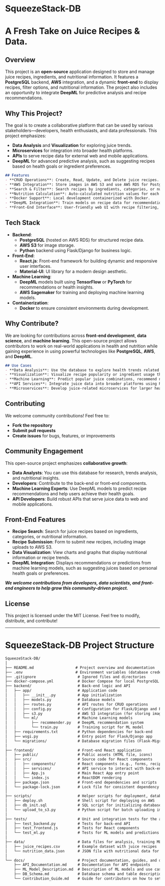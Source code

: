 # SqueezeStack-DB
# A Fresh Take on Juice Recipes &amp; Data. 


## Overview
This project is an **open-source** application designed to store and manage juice recipes, ingredients, and nutritional information. It features a **PostgreSQL** backend, **AWS** integration, and a dynamic **front-end** to display recipes, filter options, and nutritional information. The project also includes an opportunity to integrate **DeepML** for predictive analysis and recipe recommendations.


## Why This Project?
The goal is to create a collaborative platform that can be used by various stakeholders—developers, health enthusiasts, and data professionals. This project emphasizes:
- **Data Analysis** and **Visualization** for exploring juice trends.
- **Microservices** for integration into broader health platforms.
- **APIs** to serve recipe data for external web and mobile applications.
- **DeepML** for advanced predictive analysis, such as suggesting recipes based on health goals or ingredient preferences.

```markdown
## Features
- **CRUD Operations**: Create, Read, Update, and Delete juice recipes.
- **AWS Integration**: Store images in AWS S3 and use AWS RDS for PostgreSQL.
- **Search & Filter**: Search recipes by ingredients, categories, or nutrition facts.
- **Nutrition Calculation**: Auto-calculated nutrition values for each recipe.
- **Docker Support**: Local development containerized with Docker.
- **DeepML Integration**: Train models on recipe data for recommendation systems or trend predictions.
- **Front-End Interface**: User-friendly web UI with recipe filtering, recipe submission forms, and data visualization.
```
## Tech Stack
- **Backend**: 
  - **PostgreSQL** (hosted on AWS RDS) for structured recipe data.
  - **AWS S3** for image storage.
  - **Python** backend using Flask/Django for business logic.
- **Front-End**:
  - **React.js**: Front-end framework for building dynamic and responsive user interfaces.
  - **Material-UI**: UI library for a modern design aesthetic.
- **Machine Learning**: 
  - **DeepML** models built using **TensorFlow** or **PyTorch** for recommendations or health insights.
  - **AWS Sagemaker** for training and deploying machine learning models.
- **Containerization**: 
  - **Docker** to ensure consistent environments during development.

## Why Contribute?
We are looking for contributions across **front-end development**, **data science**, and **machine learning**. This open-source project allows contributors to work on real-world applications in health and nutrition while gaining experience in using powerful technologies like **PostgreSQL**, **AWS**, and **DeepML**.


```markdown
## Use Cases
- **Data Analysis**: Use the database to explore health trends related to juices and ingredients.
- **Visualization**: Visualize recipe popularity or ingredient usage through front-end graphs and charts.
- **Machine Learning**: Predict popular juice combinations, recommend new recipes based on user preferences, or suggest health-focused juices.
- **API Services**: Integrate juice data into broader platforms using REST APIs.
- **Microservices**: Develop juice-related microservices for larger health and fitness platforms.
```

## Contributing

We welcome community contributions! Feel free to:

- **Fork the repository**
- **Submit pull requests**
- **Create issues** for bugs, features, or improvements

## Community Engagement

This open-source project emphasizes **collaborative growth**:

- **Data Analysts**: You can use this database for research, trends analysis, and nutritional insights.
- **Developers**: Contribute to the back-end or front-end components.
- **Machine Learning Experts**: Use DeepML models to predict recipe recommendations and help users achieve their health goals.
- **API Developers**: Build robust APIs that serve juice data to web and mobile applications.

## Front-End Features
- **Recipe Search**: Search for juice recipes based on ingredients, categories, or nutritional information.
- **Recipe Submission**: Form to submit new recipes, including image uploads to AWS S3.
- **Data Visualization**: View charts and graphs that display nutritional information or recipe trends.
- **DeepML Integration**: Displays recommendations or predictions from machine learning models, such as suggesting juices based on personal health goals or preferences.


***We welcome contributions from developers, data scientists, and front-end engineers to help grow this community-driven project.***

## License

This project is licensed under the MIT License. Feel free to modify, distribute, and contribute!

---

# SqueezeStack-DB Project Structure

```markdown
SqueezeStack-DB/
│
├── README.md                   # Project overview and documentation
├── .env                        # Environment variables (database credentials, AWS keys, etc.)
├── .gitignore                   # Ignored files and directories
├── docker-compose.yml           # Docker Compose for local PostgreSQL and back-end setup
├── backend/                     # Back-end logic and API
│   ├── app/                     # Application code
│   │   ├── __init__.py          # App initialization
│   │   ├── models.py            # Database models
│   │   ├── routes.py            # API routes for CRUD operations
│   │   ├── config.py            # Configuration for Flask/Django and PostgreSQL
│   │   ├── s3.py                # AWS S3 integration (for storing images)
│   │   └── ml/                  # Machine Learning models
│   │       ├── recommender.py   # DeepML recommendation system
│   │       └── train.py         # Training script for ML model
│   ├── requirements.txt         # Python dependencies for back-end
│   ├── wsgi.py                  # Entry point for Flask/Django app
│   └── migrations/              # Database migration files (Flask-Migrate or Django Migrations)
│
├── frontend/                    # Front-end React application
│   ├── public/                  # Public assets (HTML file, icons)
│   ├── src/                     # Source code for React components
│   │   ├── components/          # React components (e.g., forms, recipe display)
│   │   ├── services/            # API service to interact with back-end
│   │   ├── App.js               # Main React App entry point
│   │   └── index.js             # ReactDOM rendering
│   ├── package.json             # Front-end dependencies and scripts
│   └── package-lock.json        # Lock file for consistent dependency installation
│
├── scripts/                     # Helper scripts for deployment, database, and AWS integration
│   ├── deploy.sh                # Shell script for deploying on AWS
│   ├── db_init.sql              # SQL script for initializing database schema
│   └── upload_to_s3.py          # Python script for batch uploading images to S3
│
├── tests/                       # Unit and integration tests for the application
│   ├── test_backend.py          # Tests for back-end API
│   ├── test_frontend.js         # Tests for React components
│   └── test_ml.py               # Tests for ML models and predictions
│
├── data/                        # Data files for analysis, training ML models, or sample inputs
│   ├── juice_recipes.csv        # Example dataset with juice recipes
│   └── nutrition_data.json      # JSON file with nutritional data for juices
│
└── docs/                        # Project documentation, guides, and design documents
    ├── API_Documentation.md     # Documentation for API endpoints
    ├── ML_Model_Description.md  # Description of ML models and use cases
    ├── DB_Schema.md             # Database schema and table descriptions
    └── Contribution_Guide.md    # Guide for contributors on how to set up and contribute

```
